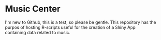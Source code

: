 # Music Center

I'm new to Github, this is a test, so please be gentle.
This repository has the purpos of hosting R-scripts useful for the creation of a Shiny App containing data related to music.
